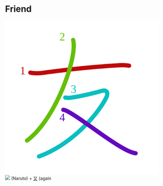 # Friend
![53cb](../kanji-colorize/53cb.svg)
![](http://www.kanjidamage.com/assets/radsmall/naruto-aecd1e52c2ea07589d7b69aa5d2646507637322fcb46a1a28f8663f144828dc0.jpg) (Naruto) + [又](又.md) (again